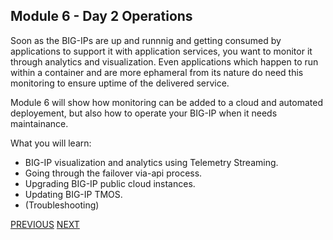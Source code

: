 ## Module 6 - Day 2 Operations

Soon as the BIG-IPs are up and runnnig and getting consumed by applications to support it with application services, you want to monitor it through analytics and visualization. Even applications which happen to run within a container and are more ephameral from its nature do need this monitoring to ensure uptime of the delivered service.

Module 6 will show how monitoring can be added to a cloud and automated deployement, but also how to operate your BIG-IP when it needs maintainance.

What you will learn:
* BIG-IP visualization and analytics using Telemetry Streaming.
* Going through the failover via-api process.
* Upgrading BIG-IP public cloud instances.
* Updating BIG-IP TMOS.
* (Troubleshooting)

[PREVIOUS](../module_5/task5_1.md)      [NEXT](../module_6/task6_1.md)
